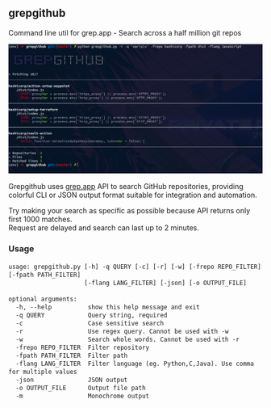 grepgithub
----------
Command line util for grep.app - Search across a half million git repos

![Screenshot](https://raw.githubusercontent.com/popovicn/images/master/grepgithub/screenshot.png)

Grepgithub uses [grep.app](https://grep.app/) API to search GitHub repositories, 
providing colorful CLI or JSON output format suitable for integration and automation.  

Try making your search as specific as possible because API returns only first 1000 matches.  
Request are delayed and search can last up to 2 minutes. 


### Usage
```
usage: grepgithub.py [-h] -q QUERY [-c] [-r] [-w] [-frepo REPO_FILTER] [-fpath PATH_FILTER]
                     [-flang LANG_FILTER] [-json] [-o OUTPUT_FILE]

optional arguments:
  -h, --help          show this help message and exit
  -q QUERY            Query string, required
  -c                  Case sensitive search
  -r                  Use regex query. Cannot be used with -w
  -w                  Search whole words. Cannot be used with -r
  -frepo REPO_FILTER  Filter repository
  -fpath PATH_FILTER  Filter path
  -flang LANG_FILTER  Filter language (eg. Python,C,Java). Use comma for multiple values
  -json               JSON output
  -o OUTPUT_FILE      Output file path
  -m                  Monochrome output
```